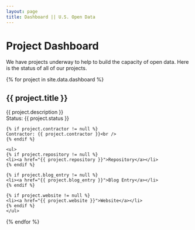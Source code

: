 ```yaml
---
layout: page
title: Dashboard || U.S. Open Data
---
```


# Project Dashboard

<div id="dashboard">

We have projects underway to help to build the capacity of open data. Here is the status of all of our projects.

{% for project in site.data.dashboard %}
  <div class="project">
    <h2>{{ project.title }}</h2>
    <p>{{ project.description }}<br />
    Status: {{ project.status }}<br />
   
    {% if project.contractor != null %}
    Contractor: {{ project.contractor }}<br />
    {% endif %}
    
    <ul>
    {% if project.repository != null %}
    <li><a href="{{ project.repository }}">Repository</a></li>
    {% endif %}
   
    {% if project.blog_entry != null %}
    <li><a href="{{ project.blog_entry }}">Blog Entry</a></li>
    {% endif %}
   
    {% if project.website != null %}
    <li><a href="{{ project.website }}">Website</a></li>
    {% endif %}
    </ul>
    
  </div>
{% endfor %}

</div>
